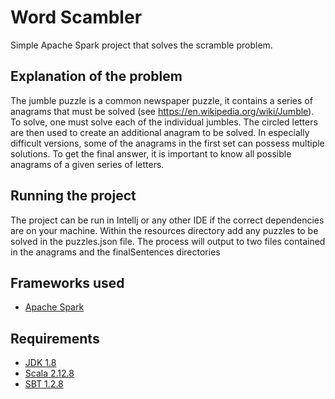 # Word Scambler

Simple Apache Spark project that solves the scramble problem. 

## Explanation of the problem
The jumble puzzle is a common newspaper puzzle, it contains a series of anagrams that must be
solved (see https://en.wikipedia.org/wiki/Jumble). To solve, one must solve each of the
individual jumbles. The circled letters are then used to create an additional anagram to be solved.
In especially difficult versions, some of the anagrams in the first set can possess multiple
solutions. To get the final answer, it is important to know all possible anagrams of a given series
of letters.

## Running the project
The project can be run in Intellj or any other IDE if the correct dependencies are on your machine. 
Within the resources directory add any puzzles to be solved in the puzzles.json file. 
The process will output to two files contained in the anagrams and the finalSentences directories

## Frameworks used
* [Apache Spark](https://spark.apache.org/)

## Requirements
- [JDK 1.8](http://www.oracle.com/technetwork/java/javase/downloads/jdk8-downloads-2133151.html)
- [Scala 2.12.8](https://www.scala-lang.org/)
- [SBT 1.2.8](https://www.scala-sbt.org/)